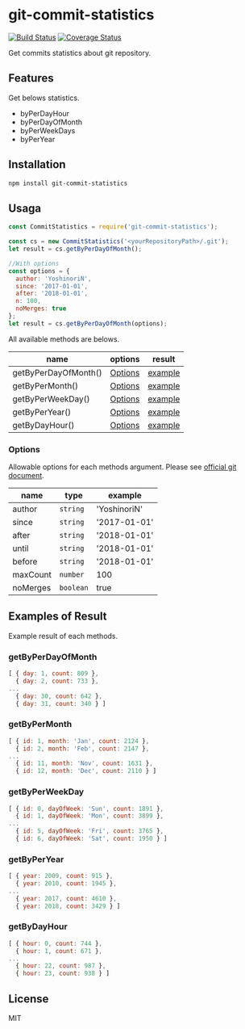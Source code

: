 # git-commit-statistics

[![Build Status](https://travis-ci.org/YoshinoriN/git-commit-statistics.svg?branch=master)](https://travis-ci.org/YoshinoriN/git-commit-statistics) [![Coverage Status](https://coveralls.io/repos/github/YoshinoriN/git-commit-statistics/badge.svg?branch=master)](https://coveralls.io/github/YoshinoriN/git-commit-statistics?branch=master)

Get commits statistics about git repository.

## Features

Get belows statistics.

* byPerDayHour
* byPerDayOfMonth
* byPerWeekDays
* byPerYear

## Installation

```sh
npm install git-commit-statistics
```

## Usaga

```js
const CommitStatistics = require('git-commit-statistics');

const cs = new CommitStatistics('<yourRepositoryPath>/.git');
let result = cs.getByPerDayOfMonth();

//With options
const options = {
  author: 'YoshinoriN',
  since: '2017-01-01',
  after: '2018-01-01',
  n: 100,
  noMerges: true
};
let result = cs.getByPerDayOfMonth(options);
```

All available methods are belows.

|name|options|result|
|---|---|---|
|getByPerDayOfMonth()|[Options](#options)|[example](#getbyperdayofmonth)|
|getByPerMonth()|[Options](#options)|[example](#getbypermonth)|
|getByPerWeekDay()|[Options](#options)|[example](#getbyperweekday)|
|getByPerYear()|[Options](#options)|[example](#getbyperyear)|
|getByDayHour()|[Options](#options)|[example](#getbydayhour)|

### Options

Allowable options for each methods argument.
Please see [official git document](https://git-scm.com/docs/git-log#_options).

|name|type|example|
|---|---|---|
|author|`string`|'YoshinoriN'|
|since|`string`|'2017-01-01'|
|after|`string`|'2018-01-01'|
|until|`string`|'2018-01-01'|
|before|`string`|'2018-01-01'|
|maxCount|`number`|100|
|noMerges|`boolean`|true|

## Examples of Result

Example result of each methods.

### getByPerDayOfMonth

```js
[ { day: 1, count: 809 },
  { day: 2, count: 733 },
...
  { day: 30, count: 642 },
  { day: 31, count: 340 } ]
```

### getByPerMonth

```js
[ { id: 1, month: 'Jan', count: 2124 },
  { id: 2, month: 'Feb', count: 2147 },
...
  { id: 11, month: 'Nov', count: 1631 },
  { id: 12, month: 'Dec', count: 2110 } ]
```

### getByPerWeekDay

```js
[ { id: 0, dayOfWeek: 'Sun', count: 1891 },
  { id: 1, dayOfWeek: 'Mon', count: 3899 },
...
  { id: 5, dayOfWeek: 'Fri', count: 3765 },
  { id: 6, dayOfWeek: 'Sat', count: 1950 } ]
```

### getByPerYear

```js
[ { year: 2009, count: 915 },
  { year: 2010, count: 1945 },
...
  { year: 2017, count: 4610 },
  { year: 2018, count: 3429 } ]
```

### getByDayHour

```js
[ { hour: 0, count: 744 },
  { hour: 1, count: 671 },
...
  { hour: 22, count: 987 },
  { hour: 23, count: 938 } ]
```

## License

MIT

